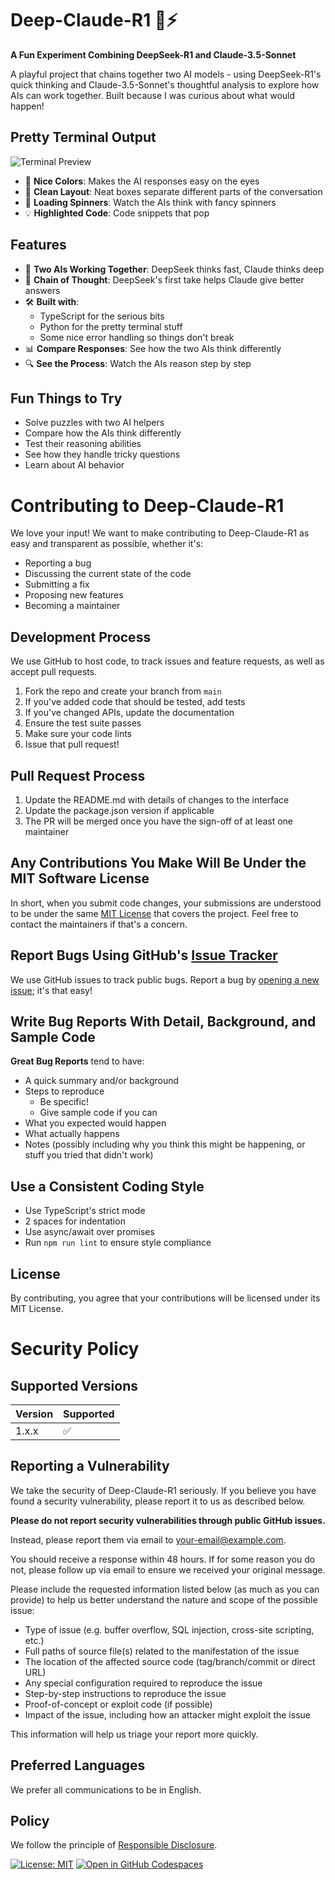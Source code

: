 # Deep-Claude-R1 🤖⚡

**A Fun Experiment Combining DeepSeek-R1 and Claude-3.5-Sonnet**

A playful project that chains together two AI models - using DeepSeek-R1's quick thinking and Claude-3.5-Sonnet's thoughtful analysis to explore how AIs can work together. Built because I was curious about what would happen!

## Pretty Terminal Output

![Terminal Preview](assets/terminal-preview.png)

- 🎨 **Nice Colors**: Makes the AI responses easy on the eyes
- 📝 **Clean Layout**: Neat boxes separate different parts of the conversation
- 🔄 **Loading Spinners**: Watch the AIs think with fancy spinners
- 💡 **Highlighted Code**: Code snippets that pop

## Features

- 🧠 **Two AIs Working Together**: DeepSeek thinks fast, Claude thinks deep
- 🔄 **Chain of Thought**: DeepSeek's first take helps Claude give better answers
- 🛠 **Built with**: 
  - TypeScript for the serious bits
  - Python for the pretty terminal stuff
  - Some nice error handling so things don't break
- 📊 **Compare Responses**: See how the two AIs think differently
- 🔍 **See the Process**: Watch the AIs reason step by step

## Fun Things to Try

- Solve puzzles with two AI helpers
- Compare how the AIs think differently
- Test their reasoning abilities
- See how they handle tricky questions
- Learn about AI behavior

# Contributing to Deep-Claude-R1

We love your input! We want to make contributing to Deep-Claude-R1 as easy and transparent as possible, whether it's:

- Reporting a bug
- Discussing the current state of the code
- Submitting a fix
- Proposing new features
- Becoming a maintainer

## Development Process

We use GitHub to host code, to track issues and feature requests, as well as accept pull requests.

1. Fork the repo and create your branch from `main`
2. If you've added code that should be tested, add tests
3. If you've changed APIs, update the documentation
4. Ensure the test suite passes
5. Make sure your code lints
6. Issue that pull request!

## Pull Request Process

1. Update the README.md with details of changes to the interface
2. Update the package.json version if applicable
3. The PR will be merged once you have the sign-off of at least one maintainer

## Any Contributions You Make Will Be Under the MIT Software License

In short, when you submit code changes, your submissions are understood to be under the same [MIT License](http://choosealicense.com/licenses/mit/) that covers the project. Feel free to contact the maintainers if that's a concern.

## Report Bugs Using GitHub's [Issue Tracker](https://github.com/yourusername/Deep-Claude-R1/issues)

We use GitHub issues to track public bugs. Report a bug by [opening a new issue](https://github.com/yourusername/Deep-Claude-R1/issues/new); it's that easy!

## Write Bug Reports With Detail, Background, and Sample Code

**Great Bug Reports** tend to have:

- A quick summary and/or background
- Steps to reproduce
  - Be specific!
  - Give sample code if you can
- What you expected would happen
- What actually happens
- Notes (possibly including why you think this might be happening, or stuff you tried that didn't work)

## Use a Consistent Coding Style

* Use TypeScript's strict mode
* 2 spaces for indentation
* Use async/await over promises
* Run `npm run lint` to ensure style compliance

## License

By contributing, you agree that your contributions will be licensed under its MIT License. 

# Security Policy

## Supported Versions

| Version | Supported          |
| ------- | ------------------ |
| 1.x.x   | :white_check_mark: |

## Reporting a Vulnerability

We take the security of Deep-Claude-R1 seriously. If you believe you have found a security vulnerability, please report it to us as described below.

**Please do not report security vulnerabilities through public GitHub issues.**

Instead, please report them via email to [your-email@example.com](mailto:your-email@example.com).

You should receive a response within 48 hours. If for some reason you do not, please follow up via email to ensure we received your original message.

Please include the requested information listed below (as much as you can provide) to help us better understand the nature and scope of the possible issue:

* Type of issue (e.g. buffer overflow, SQL injection, cross-site scripting, etc.)
* Full paths of source file(s) related to the manifestation of the issue
* The location of the affected source code (tag/branch/commit or direct URL)
* Any special configuration required to reproduce the issue
* Step-by-step instructions to reproduce the issue
* Proof-of-concept or exploit code (if possible)
* Impact of the issue, including how an attacker might exploit the issue

This information will help us triage your report more quickly.

## Preferred Languages

We prefer all communications to be in English.

## Policy

We follow the principle of [Responsible Disclosure](https://en.wikipedia.org/wiki/Responsible_disclosure).

[![License: MIT](https://img.shields.io/badge/License-MIT-yellow.svg)](https://opensource.org/licenses/MIT)
[![Open in GitHub Codespaces](https://img.shields.io/badge/Open%20in-Codespaces-blue?logo=github)](https://codespaces.new/yourusername/Deep-Claude-R1) 